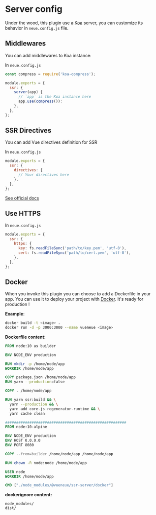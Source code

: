 # Server config

Under the wood, this plugin use a [Koa](https://koajs.com/) server, you can customize its
behavior in `neue.config.js` file.

## Middlewares

You can add middlewares to Koa instance:

In `neue.config.js`

```js
const compress = require('koa-compress');

module.exports = {
  ssr: {
    server(app) {
      // `app` is the Koa instance here
      app.use(compress()):
    },
  },
};
```

## SSR Directives

You can add Vue directives definition for SSR

In `neue.config.js`

```js
module.exports = {
  ssr: {
    directives: {
      // Your directives here
    },
  },
};
```

[See official docs](https://ssr.vuejs.org/api/#directives)

## Use HTTPS

In `neue.config.js`

```js
module.exports = {
  ssr: {
    https: {
      key: fs.readFileSync('path/to/key.pem', 'utf-8'),
      cert: fs.readFileSync('path/to/cert.pem', 'utf-8'),
    },
  },
};
```

## Docker

When you invoke this plugin you can choose to add a Dockerfile in your app.
You can use it to deploy your project with [Docker](https://www.docker.com/).
It's ready for production !

**Example:**

```bash
docker build -t <image> .
docker run -d -p 3000:3000 --name vueneue <image>
```

**Dockerfile content:**

```Dockerfile
FROM node:10 as builder

ENV NODE_ENV production

RUN mkdir -p /home/node/app
WORKDIR /home/node/app

COPY package.json /home/node/app
RUN yarn --production=false

COPY . /home/node/app

RUN yarn ssr:build && \
  yarn --production && \
  yarn add core-js regenerator-runtime && \
  yarn cache clean

#######################################################
FROM node:10-alpine

ENV NODE_ENV production
ENV HOST 0.0.0.0
ENV PORT 8080

COPY --from=builder /home/node/app /home/node/app

RUN chown -R node:node /home/node/app

USER node
WORKDIR /home/node/app

CMD ["./node_modules/@vueneue/ssr-server/docker"]
```

**dockerignore content:**

```
node_modules/
dist/
```
